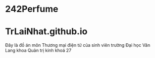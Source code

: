 # 242Perfume
# TrLaiNhat.github.io
Đây là đồ án môn Thương mại điện tử của sinh viên trường Đại học Văn Lang khoa Quản trị kinh khoá 27
